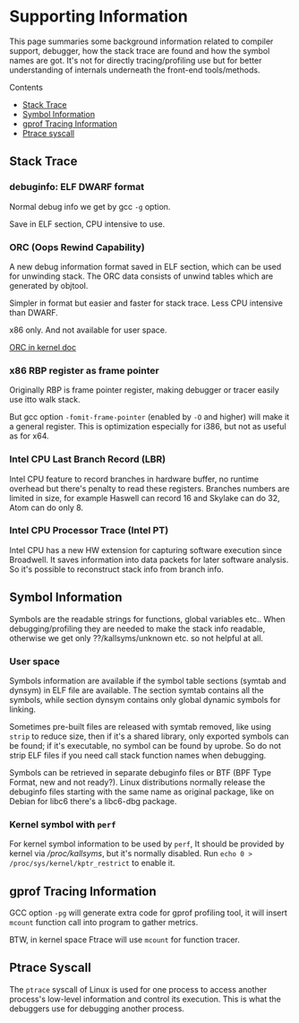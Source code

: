 # Supporting Information

This page summaries some background information related to compiler support, debugger, how the stack trace are found and how the symbol names are got. It's not for directly tracing/profiling use but for better understanding of internals underneath the front-end tools/methods.

Contents
- [Stack Trace](#stack-trace)
- [Symbol Information](#symbol-information)
- [gprof Tracing Information](#gprof-tracing-information)
- [Ptrace syscall](#ptrace-syscall)

## Stack Trace

### debuginfo: ELF DWARF format

Normal debug info we get by gcc `-g` option.

Save in ELF section, CPU intensive to use.

### ORC (Oops Rewind Capability)

A new debug information format saved in ELF section, which can be used for unwinding stack. The ORC data consists of unwind tables which are generated by objtool.

Simpler in format but easier and faster for stack trace. Less CPU intensive than DWARF.

x86 only. And not available for user space.

[ORC in kernel doc](https://www.kernel.org/doc/html/latest/x86/orc-unwinder.html)

### x86 RBP register as frame pointer

Originally RBP is frame pointer register, making debugger or tracer easily use itto walk stack.

But gcc option `-fomit-frame-pointer` (enabled by `-O` and higher) will make it a general register. This is optimization especially for i386, but not as useful as for x64.

### Intel CPU Last Branch Record (LBR)

Intel CPU feature to record branches in hardware buffer, no runtime overhead but there's penalty to read these registers. Branches numbers are limited in size, for example Haswell can record 16 and Skylake can do 32, Atom can do only 8.

### Intel CPU Processor Trace (Intel PT)

Intel CPU has a new HW extension for capturing software execution since Broadwell. It saves information into data packets for later software analysis. So it's possible to reconstruct stack info from branch info.

## Symbol Information

Symbols are the readable strings for functions, global variables etc.. When debugging/profiling they are needed to make the stack info readable, otherwise we get only ??/kallsyms/unknown etc. so not helpful at all.

### User space

Symbols information are available if the symbol table sections (symtab and dynsym) in ELF file are available. The section symtab contains all the symbols, while section dynsym contains only global dynamic symbols for linking.

Sometimes pre-built files are released with symtab removed, like using `strip` to reduce size, then if it's a shared library, only exported symbols can be found; if it's executable, no symbol can be found by uprobe. So do not strip ELF files if you need call stack function names when debugging.

Symbols can be retrieved in separate debuginfo files or BTF (BPF Type Format, new and not ready?). Linux distributions normally release the debuginfo files starting with the same name as original package, like on Debian for libc6 there's a libc6-dbg package.

### Kernel symbol with `perf`

For kernel symbol information to be used by `perf`, It should be provided by kernel via */proc/kallsyms*, but it's normally disabled. Run `echo 0 > /proc/sys/kernel/kptr_restrict` to enable it.

## gprof Tracing Information

GCC option `-pg` will generate extra code for gprof profiling tool, it will insert `mcount` function call into program to gather metrics.

BTW, in kernel space Ftrace will use `mcount` for function tracer.

## Ptrace Syscall

The `ptrace` syscall of Linux is used for one process to access another process's low-level information and control its execution. This is what the debuggers use for debugging another process.
